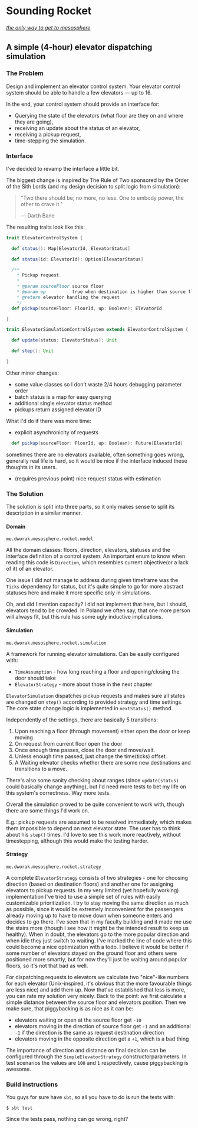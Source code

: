 # Sounding Rocket
###### [the only way to get to mesosphere](https://en.wikipedia.org/wiki/Mesosphere#Uncertainties)
## A simple (4-hour) elevator dispatching simulation

### The Problem
Design and implement an elevator control system. 
Your elevator control system should be able to handle a few elevators — up to 16.

In the end, your control system should provide an interface for:

* Querying the state of the elevators (what floor are they on and where they are going),
* receiving an update about the status of an elevator,
* receiving a pickup request,
* time-stepping the simulation.

### Interface
I've decided to revamp the interface a little bit. 

The biggest change is inspired by The Rule of Two sponsored by the Order of the Sith Lords 
(and my design decision to split logic from simulation):
> "Two there should be; no more, no less. One to embody power, the other to crave it."
>
> — Darth Bane

The resulting traits look like this:
```scala
trait ElevatorControlSystem {

  def status(): Map[ElevatorId, ElevatorStatus]

  def status(id: ElevatorId): Option[ElevatorStatus]

  /**
    * Pickup request.
    *
    * @param sourceFloor source floor
    * @param up          true when destination is higher than source floor
    * @return elevator handling the request
    */
  def pickup(sourceFloor: FloorId, up: Boolean): ElevatorId

}

trait ElevatorSimulationControlSystem extends ElevatorControlSystem {

  def update(status: ElevatorStatus): Unit

  def step(): Unit

}
```
Other minor changes:
* some value classes so I don't waste 2/4 hours debugging parameter order
* batch status is a map for easy querying
* additional single elevator status method
* pickups return assigned elevator ID

What I'd do if there was more time:
* explicit asynchronicity of requests 
```scala
  def pickup(sourceFloor: FloorId, up: Boolean): Future[ElevatorId]
```
sometimes there are no elevators available, often something goes wrong, generally real life is hard, 
so it would be nice if the interface induced these thoughts in its users.
* (requires previous point) nice request status with estimation

### The Solution
The solution is split into three parts, so it only makes sense to split its description in a similar manner.
#### Domain
`me.dworak.mesosphere.rocket.model`

All the domain classes: floors, direction, elevators, statuses and the interface definition of a control system. 
An important enum to know when reading this code is `Direction`, which resembles current objective(or a lack of it)
of an elevator.

One issue I did not manage to address during given timeframe was the `Ticks` dependency for status, 
but it's quite simple to go for more abstract statuses here and make it more specific only in simulations.

Oh, and did I mention capacity? I did not implement that here, but I should, elevators tend to be crowded. 
In Poland we often say, that one more person will always fit, but this rule has some ugly inductive implications.

#### Simulation
`me.dworak.mesosphere.rocket.simulation`

A framework for running elevator simulations. 
Can be easily configured with:
* `TimeAssumption` - how long reaching a floor and opening/closing the door should take
* `ElevatorStrategy` - more about those in the next chapter

`ElevatorSimulation` dispatches pickup requests and makes sure all states are changed on `step()` 
according to provided strategy and time settings. The core state change logic is implemented in `nextStatus()` method.

Independently of the settings, there are basically 5 transitions:

1. Upon reaching a floor (through movement) either open the door or keep moving
2. On request from current floor open the door
3. Once enough time passes, close the door and move/wait.
4. Unless enough time passed, just change the time(ticks) offset.
5. A Waiting elevator checks whether there are some new destinations and transitions to a move.

There's also some sanity checking about ranges (since `update(status)` could basically change anything), 
but I'd need more tests to bet my life on this system's correctness. Way more tests.

Overall the simulation proved to be quite convenient to work with, though there are some things I'd work on. 

E.g.: pickup requests are assumed to be resolved immediately, which makes them impossible to depend on next elevator state.
The user has to think about his `step()` times. I'd love to see this work  more reactively, without timestepping,
although this would make the testing harder.

#### Strategy
`me.dworak.mesosphere.rocket.strategy`

A complete `ElevatorStrategy` consists of two strategies - one for choosing direction (based on destination floors)
and another one for assigning elevators to pickup requests. 
In my very limited (yet hopefully working) implementation I've tried to use a simple set of rules with easily customizable
prioritization.
I try to stay moving the same direction as much as possible, since it would be extremely inconvenient for the passengers
already moving up to have to move down when someone enters and decides to go there. I've seen that in my faculty building
and it made me use the stairs more (though I see how it might be the intended result to keep us healthy). 
When in doubt, the elevators go to the more popular direction and when idle they just switch to waiting. I've marked the
line of code where this could become a nice optimization with a todo. I believe it would be better if some number of 
elevators stayed on the ground floor and others were positioned more smartly, but for now they'll just be waiting
around popular floors, so it's not that bad as well.

For dispatching requests to elevators we calculate two "nice"-like numbers for each elevator
(Unix-inspired, it's obvious that the more favourable things are less nice) and add them up. 
Now that've established that less is more, you can rate my solution very nicely. 
Back to the point: we first calculate a simple distance between the source floor and elevators position.
Then we make sure, that piggybacking is as nice as it can be: 
* elevators waiting or open at the source floor get `-10`
* elevators moving in the direction of source floor get `-1` and an additional `-1` if the direction is the same as request
destination direction
* elevators moving in the opposite direction get a `+1`, which is a bad thing

The importance of direction and distance on final decision can be configured through the `SimpleElevatorStrategy`
constructorparameters. In test scenarios the values are `100` and `1` respectively, cause piggybacking is awesome.

### Build instructions
You guys for sure have `sbt`, so all you have to do is run the tests with:
```
$ sbt test
```
Since the tests pass, nothing can go wrong, right?

